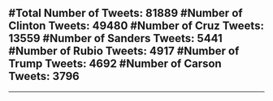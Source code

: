 #Total Number of Tweets: 81889 
#Number of Clinton Tweets: 49480
#Number of Cruz Tweets: 13559
#Number of Sanders Tweets: 5441
#Number of Rubio Tweets: 4917
#Number of Trump Tweets: 4692
#Number of Carson Tweets: 3796
---
---
